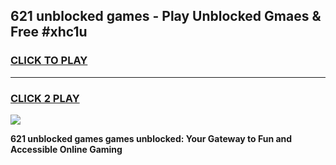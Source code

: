 
## 621 unblocked games - Play Unblocked Gmaes & Free #xhc1u
<h3>
<a href="https://news.freeplayer.one?title=621_unblocked_games&ref=26F">CLICK TO PLAY</a></h3>
<hr>

<h3>
<a href="https://news.freeplayer.one?title=621_unblocked_games&ref=26F">CLICK 2 PLAY</a>
  
</h3>

<a href="https://news.freeplayer.one?title=621_unblocked_games&ref=26F/"><img src="https://clearcache.store/games.png"></a>


**621 unblocked games games unblocked: Your Gateway to Fun and Accessible Online Gaming**
